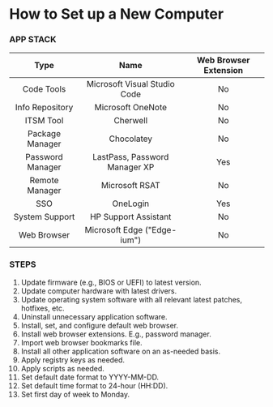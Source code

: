 # How to Set up a New Computer

### APP STACK

| Type             | Name                          | Web Browser Extension |
|:----------------:|:-----------------------------:|:---------------------:|
| Code Tools       | Microsoft Visual Studio Code  | No                    |
| Info Repository  | Microsoft OneNote             | No                    |
| ITSM Tool        | Cherwell                      | No                    |
| Package Manager  | Chocolatey                    | No                    |
| Password Manager | LastPass, Password Manager XP | Yes                   |
| Remote Manager   | Microsoft RSAT                | No                    |
| SSO              | OneLogin                      | Yes                   |
| System Support   | HP Support Assistant          | No                    |
| Web Browser      | Microsoft Edge ("Edge-ium")   | No                    |

### STEPS

1. Update firmware (e.g., BIOS or UEFI) to latest version.
2. Update computer hardware with latest drivers.
3. Update operating system software with all relevant latest patches, hotfixes, etc.
4. Uninstall unnecessary application software.
5. Install, set, and configure default web browser.
6. Install web browser extensions. E.g., password manager.
7. Import web browser bookmarks file.
8. Install all other application software on an as-needed basis.
9. Apply registry keys as needed.
10. Apply scripts as needed.
11. Set default date format to YYYY-MM-DD.
12. Set default time format to 24-hour (HH:DD).
13. Set first day of week to Monday.
